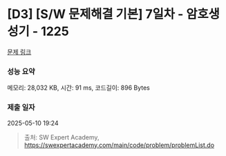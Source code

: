 # [D3] [S/W 문제해결 기본] 7일차 - 암호생성기 - 1225 

[문제 링크](https://swexpertacademy.com/main/code/problem/problemDetail.do?contestProbId=AV14uWl6AF0CFAYD) 

### 성능 요약

메모리: 28,032 KB, 시간: 91 ms, 코드길이: 896 Bytes

### 제출 일자

2025-05-10 19:24



> 출처: SW Expert Academy, https://swexpertacademy.com/main/code/problem/problemList.do